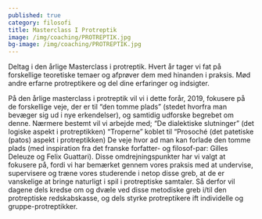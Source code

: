 ```yaml
---
published: true
category: filosofi
title: Masterclass I Protreptik
image: /img/coaching/PROTREPTIK.jpg
bg-image: /img/coaching/PROTREPTIK.jpg
---
```


Deltag i den årlige Masterclass i protreptik. Hvert år tager vi fat på forskellige teoretiske temaer og afprøver dem med hinanden i praksis. Mød andre erfarne protreptikere og del dine erfaringer og indsigter.

På den årlige masterclass i protreptik vil vi i dette forår, 2019, fokusere på de forskellige veje, der er til “den tomme plads” (stedet hvorfra man bevæger sig ud i nye erkendelser), og samtidig udforske begrebet om denne.
Nærmere bestemt vil vi arbejde med;
“De dialektiske slutninger” (det logiske aspekt i protreptikken)
“Troperne” koblet til “Prosoché (det patetiske (patos) aspekt i protreptikken)
 De veje hvor ad man kan forlade den tomme plads (med inspiration fra det franske forfatter- og filosof-par: Gilles Deleuze og Felix Guattari).
Disse omdrejningspunkter har vi valgt at fokusere på, fordi vi har bemærket gennem vores praksis med at undervise, supervisere og træne vores studerende i netop disse greb, at de er vanskelige at bringe naturligt i spil i protreptiske samtaler. Så derfor vil dagene dels kredse om og dvæle ved disse  metodiske greb i/til den protreptiske redskabskasse, og dels styrke protreptikere ift individelle og gruppe-protreptikker.